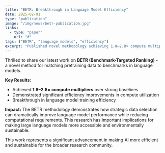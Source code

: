```yaml
---
title: "BETR: Breakthrough in Language Model Efficiency"
date: 2025-02-01
type: "publication"
image: "/img/news/betr-publication.jpg"
links:
  - type: "paper"
    url: "#"
tags: ["BETR", "language models", "efficiency"]
excerpt: "Published novel methodology achieving 1.8–2.8× compute multipliers for language model performance."
---
```


Thrilled to share our latest work on **BETR (Benchmark-Targeted Ranking)** - a novel method for matching pretraining data to benchmarks in language models.

**Key Results:**
- Achieved **1.8–2.8× compute multipliers** over strong baselines
- Demonstrated significant efficiency improvements in compute utilization
- Breakthrough in language model training efficiency

**Impact:**
The BETR methodology demonstrates how strategic data selection can dramatically improve language model performance while reducing computational requirements. This research has important implications for making large language models more accessible and environmentally sustainable.

This work represents a significant advancement in making AI more efficient and sustainable for the broader research community.